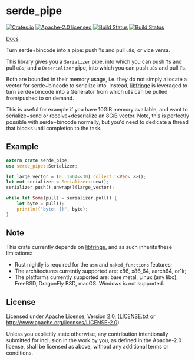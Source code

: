 # serde_pipe

[![Crates.io](https://img.shields.io/crates/v/serde_pipe.svg?style=flat-square&maxAge=86400)](https://crates.io/crates/serde_pipe)
[![Apache-2.0 licensed](https://img.shields.io/crates/l/serde_pipe.svg?style=flat-square&maxAge=2592000)](LICENSE.txt)
[![Build Status](https://circleci.com/gh/alecmocatta/serde_pipe/tree/master.svg?style=shield)](https://circleci.com/gh/alecmocatta/serde_pipe)
[![Build Status](https://travis-ci.com/alecmocatta/serde_pipe.svg?branch=master)](https://travis-ci.com/alecmocatta/serde_pipe)

[Docs](https://docs.rs/serde_pipe/0.1.0)

Turn serde+bincode into a pipe: push `T`s and pull `u8`s, or vice versa.

This library gives you a `Serializer` pipe, into which you can push `T`s and pull `u8`s; and a `Deserializer` pipe, into which you can push `u8`s and pull `T`s.

Both are bounded in their memory usage, i.e. they do not simply allocate a vector for serde+bincode to serialize into. Instead, [libfringe](https://github.com/edef1c/libfringe) is leveraged to turn serde+bincode into a Generator from which `u8`s can be pulled from/pushed to on demand.

This is useful for example if you have 10GiB memory available, and want to serialize+send or receive+deserialize an 8GiB vector. Note, this is perfectly possible with serde+bincode normally, but you'd need to dedicate a thread that blocks until completion to the task.

## Example

```rust
extern crate serde_pipe;
use serde_pipe::Serializer;

let large_vector = (0..1u64<<30).collect::<Vec<_>>();
let mut serializer = Serializer::new();
serializer.push().unwrap()(large_vector);

while let Some(pull) = serializer.pull() {
	let byte = pull();
	println!("byte! {}", byte);
}
```

## Note

This crate currently depends on [libfringe](https://github.com/edef1c/libfringe), and as such inherits these limitations:
 * Rust nightly is required for the `asm` and `naked_functions` features;
 * The architectures currently supported are: x86, x86_64, aarch64, or1k;
 * The platforms currently supported are: bare metal, Linux (any libc), FreeBSD, DragonFly BSD, macOS. Windows is not supported.

## License
Licensed under Apache License, Version 2.0, ([LICENSE.txt](LICENSE.txt) or http://www.apache.org/licenses/LICENSE-2.0).

Unless you explicitly state otherwise, any contribution intentionally submitted for inclusion in the work by you, as defined in the Apache-2.0 license, shall be licensed as above, without any additional terms or conditions.

